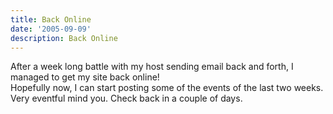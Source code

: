 ```yaml
---
title: Back Online
date: '2005-09-09'
description: Back Online
---
```


After a week long battle with my host sending email back and forth, I managed to get my site back online!  
Hopefully now, I can start posting some of the events of the last two weeks. Very eventful mind you. Check back in a couple of days.

